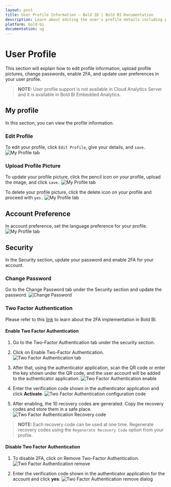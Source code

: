 ```yaml
---
layout: post
title: User Profile Information – Bold ID | Bold BI Documentation
description: Learn about editing the user's profile details including picture, updating the language preferences for the user account, and changing the password in Bold BI.
platform: bold-bi
documentation: ug
---
```


# User Profile

This section will explain how to edit profile information, upload profile pictures, change passwords, enable 2FA, and update user preferences in your user profile.

> **NOTE:** User profile support is not available in Cloud Analytics Server and it is available in Bold BI Embedded Analytics.

## My profile

In this section, you can view the profile information.

### Edit Profile
To edit your profile, click `Edit Profile`, give your details, and `save.`
    ![My Profile tab](/static/assets/images/save-profile.png)

### Upload Profile Picture
To update your profile picture, click the pencil icon on your profile, upload the image, and click `save.`
    ![My Profile tab](/static/assets/images/save-profile-pic.png)

To delete your profile picture, click the delete icon on your profile and proceed with `yes.`
    ![My Profile tab](/static/assets/images/delete-profile-pic-dialog.png)

## Account Preference

In account preference, set the language preference for your profile.
    ![My Profile tab](/static/assets/images/account-preference.png)

## Security

In the Security section, update your password and enable 2FA for your account.

### Change Password

Go to the Change Password tab under the Security section and update the password.
    ![Change Password](/static/assets/images/change-password.png)

### Two Factor Authentication

Please refer to this  [link](/multi-tenancy/two-factor-authentication/#two-factor-authentication) to learn about the 2FA implementation in Bold BI.

#### Enable Two Factor Authentication

1. Go to the Two-Factor Authentication tab under the security section.

2. Click on Enable Two-Factor Authentication.
    ![Two Factor Authentication tab](/static/assets/images/2fa-tab.png)

3. After that, using the authenticator application, scan the QR code or enter the key shown under the QR code, and the user account will be added to the authenticator application.
    ![Two Factor Authentication enable](/static/assets/images/2fa-enable.png)

4. Enter the verification code shown in the authenticator application and click **Activate**.
    ![Two Factor Authentication configuration code](/static/assets/images/2fa-configuration-code.png)

5. After enabling, the 10 recovery codes are generated. Copy the recovery codes and store them in a safe place.
    ![Two Factor Authentication Recovery code](/static/assets/images/2fa-recovery-code.png)

> **NOTE:** Each recovery code can be used at one time. Regenerate recovery codes using the `Regenerate Recovery Code` option from your profile.

#### Disable Two Factor Authentication

1. To disable 2FA, click on Remove Two-Factor Authentication.
    ![Two Factor Authentication remove](/static/assets/images/2fa-remove-with-code.png)

2. Enter the verification code shown in the authenticator application for the account and click **yes**.
    ![Two Factor Authentication remove dialog](/static/assets/images/2fa-remove-with-code-dialogbox.png)